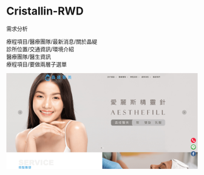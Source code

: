 # Cristallin-RWD

需求分析

療程項目/醫療團隊/最新消息/關於晶緹<br>
診所位置/交通資訊/環境介紹<br>
醫療團隊/醫生資訊<br>
療程項目/要做兩層子選單<br>


<img alt="react" src="https://github.com/Art-liang/Cristallin-RWD/blob/main/img/%E6%9C%AA%E5%91%BD%E5%90%8D.png"/>  
